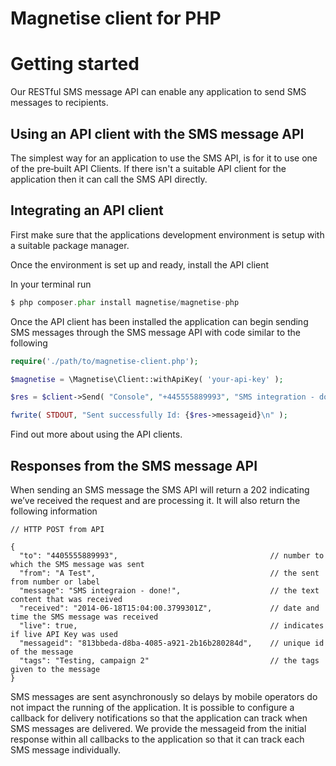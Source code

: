 Magnetise client for PHP
===========================

Getting started
===============

Our RESTful SMS message API can enable any application to send SMS messages to
recipients.

Using an API client with the SMS message API
--------------------------------------------

The simplest way for an application to use the SMS API, is for it to use one of
the pre‑built API Clients. If there isn't a suitable API client for the
application then it can call the SMS API directly.

Integrating an API client
-------------------------
First make sure that the applications development environment is setup with a
suitable package manager.

Once the environment is set up and ready, install the API client

In your terminal run

```php
$ php composer.phar install magnetise/magnetise-php
```

Once the API client has been installed the application can begin sending SMS messages through the SMS message API with code similar to the following

```php
require('./path/to/magnetise-client.php');

$magnetise = \Magnetise\Client::withApiKey( 'your-api-key' );

$res = $client->Send( "Console", "+445555889993", "SMS integration - done", "Testing, campaign 2" );

fwrite( STDOUT, "Sent successfully Id: {$res->messageid}\n" );
```

Find out more about using the API clients.

Responses from the SMS message API
----------------------------------

When sending an SMS message the SMS API will return a 202 indicating we’ve
received the request and are processing it. It will also return the following
information

```
// HTTP POST from API

{
  "to": "4405555889993",                                  // number to which the SMS message was sent
  "from": "A Test",                                       // the sent from number or label
  "message": "SMS integraion - done!",                    // the text content that was received
  "received": "2014-06-18T15:04:00.3799301Z",             // date and time the SMS message was received
  "live": true,                                           // indicates if live API Key was used
  "messageid": "813bbeda-d8ba-4085-a921-2b16b280284d",    // unique id of the message
  "tags": "Testing, campaign 2"                           // the tags given to the message
}
```

SMS messages are sent asynchronously so delays by mobile operators do not impact
the running of the application. It is possible to configure a callback for
delivery notifications so that the application can track when SMS messages
are delivered. We provide the messageid from the initial response within all
callbacks to the application so that it can track each SMS message individually.
